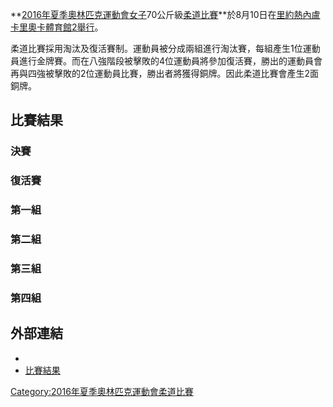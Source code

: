 **[2016年夏季奧林匹克運動會女子](../Page/2016年夏季奧林匹克運動會.md "wikilink")70公斤級[柔道比賽](https://zh.wikipedia.org/wiki/2016年夏季奧林匹克運動會柔道比賽 "wikilink")**於8月10日在[里約熱內盧](https://zh.wikipedia.org/wiki/里約熱內盧 "wikilink")[卡里奧卡體育館2舉行](../Page/卡里奧卡體育館2.md "wikilink")。

柔道比賽採用淘汰及復活賽制。運動員被分成兩組進行淘汰賽，每組產生1位運動員進行金牌賽。而在八強階段被擊敗的4位運動員將參加復活賽，勝出的運動員會再與四強被擊敗的2位運動員比賽，勝出者將獲得銅牌。因此柔道比賽會產生2面銅牌。

## 比賽結果

### 決賽

### 復活賽

### 第一組

### 第二組

### 第三組

### 第四組

## 外部連結

  -
  - [比賽結果](https://smsprio2016-a.akamaihd.net/_odf-documents/J/U/JUW070000_DrawSheet_2016_08_10_7a6aa652_f482_4621_9e5e_8fff6d91cb5d.pdf)

[Category:2016年夏季奧林匹克運動會柔道比賽](https://zh.wikipedia.org/wiki/Category:2016年夏季奧林匹克運動會柔道比賽 "wikilink")